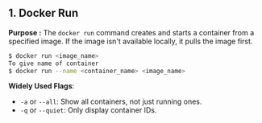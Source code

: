 
## 1. Docker Run 
**Purpose :** The `docker run` command creates and starts a container from a specified image. If the image isn't available locally, it pulls the image first.
```bash
$ docker run <image_name>  
To give name of container  
$ docker run --name <container_name> <image_name>
```
**Widely Used Flags**:  
- `-a` or `--all`: Show all containers, not just running ones.  
- `-q` or `--quiet`: Only display container IDs.

<!--stackedit_data:
eyJoaXN0b3J5IjpbMTU1NjQ5MTEyNCwxNTU2NDkxMTI0LDE3NT
k5NjE5NTIsMTM3NDMxNzc5NSwyMTQwOTAxNjk3LC04MTk5NzIx
NDksLTYwOTE2MjY3MCwtNzU5NTIxMDU4LC02Njk5MjA5MjAsMj
QyMDUzNTMxLC0xMzM4MDU5NzcsLTE5MTM1Mjg1MjMsLTgzOTI4
MTMxNSw2NjczMjM3ODAsLTk4NTA2NzI5NiwxODgwNTIxMTM4LD
EwMjIxNzUwNTcsMTAxMzY1MjAyOSwxODIzNDA1NzUyLC01NTQ0
ODU4NzVdfQ==
-->